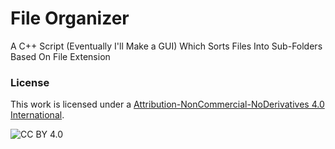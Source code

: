 # File Organizer
A C++ Script (Eventually I'll Make a GUI) Which Sorts Files Into Sub-Folders Based On File Extension

### License

This work is licensed under a
[Attribution-NonCommercial-NoDerivatives 4.0 International][cc-by].

![CC BY 4.0][cc-by-image]

[cc-by]: http://creativecommons.org/licenses/by/4.0/
[cc-by-image]: https://licensebuttons.net/l/by-nc-nd/3.0/88x31.png
